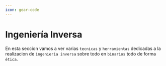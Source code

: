 ```yaml
---
icon: gear-code
---
```


# Ingeniería Inversa

En esta seccion vamos a ver varias `tecnicas` y `herramientas` dedicadas a la realizacion de `ingenieria inversa` sobre todo en `binarios` todo de forma `ética`.
